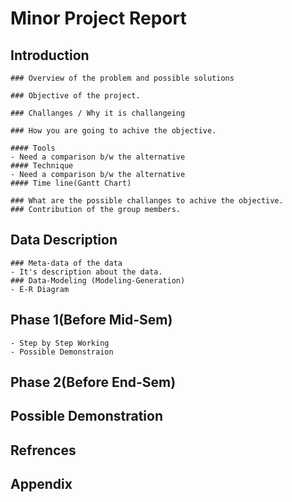 # Minor Project Report

## Introduction

	### Overview of the problem and possible solutions

	### Objective of the project.

	### Challanges / Why it is challangeing

	### How you are going to achive the objective.

	#### Tools
	- Need a comparison b/w the alternative 
	#### Technique
	- Need a comparison b/w the alternative
	#### Time line(Gantt Chart)

	### What are the possible challanges to achive the objective.
	### Contribution of the group members.

## Data Description

	### Meta-data of the data
	- It's description about the data.
	### Data-Modeling (Modeling-Generation)
	- E-R Diagram

## Phase 1(Before Mid-Sem)

	- Step by Step Working
	- Possible Demonstraion

## Phase 2(Before End-Sem)
## Possible Demonstration
## Refrences
## Appendix
